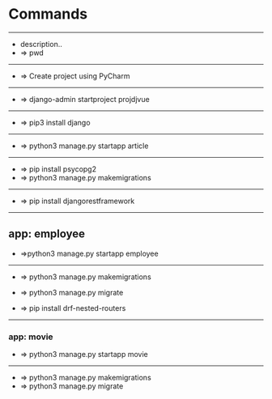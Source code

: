 # Commands
	
---
- description..
- => pwd


---
- => Create project using PyCharm


---
- => django-admin startproject projdjvue


---
- => pip3 install django


---
- => python3 manage.py startapp article


---
- => pip install psycopg2 
- => python3 manage.py makemigrations


---
- => pip install djangorestframework



---
## app: employee
- =>python3 manage.py startapp employee

---
- => python3 manage.py makemigrations
- => python3 manage.py migrate

- => pip install drf-nested-routers


---
### app: movie
- => python3 manage.py startapp movie

---
- => python3 manage.py makemigrations
- => python3 manage.py migrate

